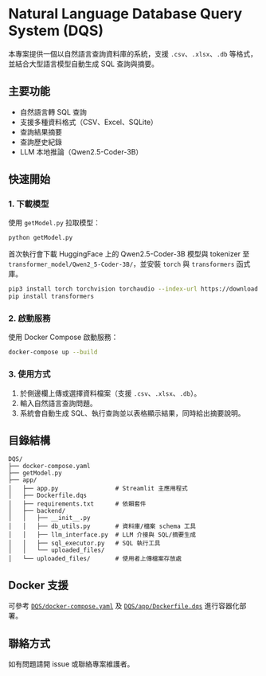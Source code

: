 # Natural Language Database Query System (DQS)

本專案提供一個以自然語言查詢資料庫的系統，支援 `.csv`、`.xlsx`、`.db` 等格式，並結合大型語言模型自動生成 SQL 查詢與摘要。

## 主要功能

- 自然語言轉 SQL 查詢
- 支援多種資料格式（CSV、Excel、SQLite）
- 查詢結果摘要
- 查詢歷史紀錄
- LLM 本地推論（Qwen2.5-Coder-3B）

## 快速開始

### 1. 下載模型

使用 `getModel.py` 拉取模型：

```sh
python getModel.py
```

首次執行會下載 HuggingFace 上的 Qwen2.5-Coder-3B 模型與 tokenizer 至 `transformer_model/Qwen2_5-Coder-3B/`，並安裝 `torch` 與 `transformers` 函式庫。

```sh
pip3 install torch torchvision torchaudio --index-url https://download.pytorch.org/whl/cu128
pip install transformers
```

### 2. 啟動服務

使用 Docker Compose 啟動服務：

```sh
docker-compose up --build
```

### 3. 使用方式

1. 於側邊欄上傳或選擇資料檔案（支援 `.csv`、`.xlsx`、`.db`）。
2. 輸入自然語言查詢問題。
3. 系統會自動生成 SQL、執行查詢並以表格顯示結果，同時給出摘要說明。

## 目錄結構

```
DQS/
├── docker-compose.yaml
├── getModel.py
├── app/
│   ├── app.py                # Streamlit 主應用程式
│   ├── Dockerfile.dqs
│   ├── requirements.txt      # 依賴套件
│   ├── backend/
│   │   ├── __init__.py
│   │   ├── db_utils.py       # 資料庫/檔案 schema 工具
│   │   ├── llm_interface.py  # LLM 介接與 SQL/摘要生成
│   │   ├── sql_executor.py   # SQL 執行工具
│   │   └── uploaded_files/
│   └── uploaded_files/       # 使用者上傳檔案存放處
```

## Docker 支援

可參考 [`DQS/docker-compose.yaml`](DQS/docker-compose.yaml) 及 [`DQS/app/Dockerfile.dqs`](DQS/app/Dockerfile.dqs) 進行容器化部署。

## 聯絡方式

如有問題請開 issue 或聯絡專案維護者。
